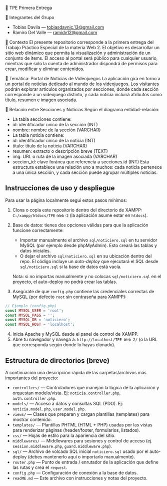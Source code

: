 📌 TPE Primera Entrega

👥 Integrantes del Grupo
- Tobias Davila — tobiasdavnic.13@gmail.com
- Ramiro Del Valle — ramidv12@gmail.com

📖 Contexto
El presente repositorio corresponde a la primera entrega del Trabajo Práctico Especial de la materia Web 2. El objetivo es desarrollar un sitio web dinámico que permita la visualización y administración de un conjunto de ítems.
El acceso al portal será público para cualquier usuario, mientras que solo la cuenta de administrador dispondrá de permisos para crear, modificar y eliminar contenidos.

📰 Temática: Portal de Noticias de Videojuegos
La aplicación gira en torno a un portal de noticias dedicado al mundo de los videojuegos. Los visitantes podrán explorar artículos organizados por secciones, donde cada sección corresponde a un videojuego distinto, y cada noticia incluirá atributos como título, resumen e imagen asociada.


🔗 Relación entre Secciones y Noticias
Según el diagrama entidad-relación:
- La tabla secciones contiene:
- id: identificador único de la sección (INT)
- nombre: nombre de la sección (VARCHAR)
- La tabla noticia contiene:
- id: identificador único de la noticia (INT)
- titulo: título de la noticia (VARCHAR)
- resumen: extracto o descripción breve (TEXT)
- img: URL o ruta de la imagen asociada (VARCHAR)
- seccion_id: clave foránea que referencia a secciones.id (INT)
Esta estructura establece una relación uno a muchos: cada noticia pertenece a una única sección, y cada sección puede agrupar múltiples noticias.

## Instrucciones de uso y despliegue

Para usar la página localmente seguí estos pasos mínimos:

1. Clona o copia este repositorio dentro del directorio de XAMPP: `C:/xampp/htdocs/TPE-Web-2` (la aplicación asume estar en `htdocs`).
2. Base de datos: tienes dos opciones válidas para que la aplicación funcione correctamente:
   - Importar manualmente el archivo `sql/noticiero.sql` en tu servidor MySQL (por ejemplo desde phpMyAdmin). Esto creará las tablas y datos iniciales.
   - O dejar el archivo `sql/noticiero.sql` en su ubicación dentro del repo. El código incluye un _auto-deploy_ que ejecutará el SQL desde `sql/noticiero.sql` si la base de datos está vacía.

	Nota: si no importas manualmente y no colocas `sql/noticiero.sql` en el proyecto, el auto-deploy no podrá crear las tablas.

3. Asegúrate de que `config.php` contiene las credenciales correctas de MySQL (por defecto `root` sin contraseña para XAMPP):

```php
// Ejemplo (config.php)
const MYSQL_USER = 'root';
const MYSQL_PASS = '';
const MYSQL_DB = 'noticiero';
const MYSQL_HOST = 'localhost';
```

4. Inicia Apache y MySQL desde el panel de control de XAMPP.
5. Abre tu navegador y navega a: `http://localhost/TPE-Web-2/` (o la URL que corresponda según donde lo hayas clonado).

## Estructura de directorios (breve)
A continuación una descripción rápida de las carpetas/archivos más importantes del proyecto:

- `controllers/` — Controladores que manejan la lógica de la aplicación y orquestan modelo/vista. Ej: `noticia.controller.php`, `auth.controller.php`.
- `models/` — Acceso a datos y consultas SQL (PDO). Ej: `noticia.model.php`, `user.model.php`.
- `views/` — Clases que preparan y cargan plantillas (templates) para mostrar contenido.
- `templates/` — Plantillas PHTML (HTML + PHP) usadas por las vistas para renderizar páginas (header/footer, formularios, listados).
- `css/` — Hojas de estilo para la apariencia del sitio.
- `middlewares/` — Middlewares para sesiones y control de acceso (ej. `session.middleware.php`, `guard.middleware.php`).
- `sql/` — Archivo de volcado SQL inicial `noticiero.sql` usado por el auto-deploy (debes mantenerlo aquí o importarlo manualmente).
- `router.php` — Punto de entrada / enrutador de la aplicación que define las rutas y crea el `request`.
- `config.php` — Configuración de conexión a la base de datos.
- `readME.md` — Este archivo con instrucciones y notas del proyecto.



